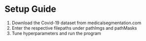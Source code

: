 # Setup Guide
1. Download the Covid-19 dataset from medicalsegmentation.com
2. Enter the respective filepaths under pathImgs and pathMasks
3. Tune hyperparameters and run the program
